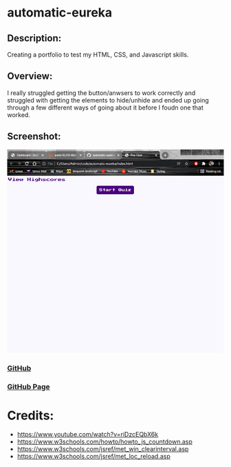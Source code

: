 # automatic-eureka

## Description:
Creating a portfolio to test my HTML, CSS, and Javascript skills.

## Overview:
I really struggled getting the button/anwsers to work correctly and struggled with getting the elements to hide/unhide and ended up going through a few different ways of going about it before I foudn one that worked.

## Screenshot:
![Screenshot](screenshot.gif)

### [GitHub](https://github.com/Acanthodoris/automatic-eureka)

### [GitHub Page](https://acanthodoris.github.io/automatic-eureka/)

# Credits:
* https://www.youtube.com/watch?v=riDzcEQbX6k
* https://www.w3schools.com/howto/howto_js_countdown.asp
* https://www.w3schools.com/jsref/met_win_clearinterval.asp
* https://www.w3schools.com/jsref/met_loc_reload.asp